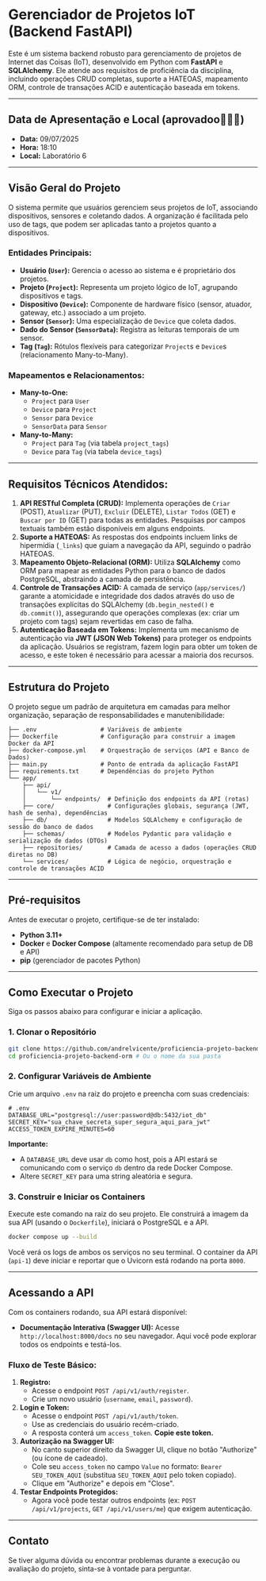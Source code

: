 # Gerenciador de Projetos IoT (Backend FastAPI)

Este é um sistema backend robusto para gerenciamento de projetos de Internet das Coisas (IoT), desenvolvido em Python com **FastAPI** e **SQLAlchemy**. Ele atende aos requisitos de proficiência da disciplina, incluindo operações CRUD completas, suporte a HATEOAS, mapeamento ORM, controle de transações ACID e autenticação baseada em tokens.

-----

## Data de Apresentação e Local (aprovadoo🎉🎉🎉)

  * **Data:** 09/07/2025
  * **Hora:** 18:10
  * **Local:** Laboratório 6

-----

## Visão Geral do Projeto

O sistema permite que usuários gerenciem seus projetos de IoT, associando dispositivos, sensores e coletando dados. A organização é facilitada pelo uso de tags, que podem ser aplicadas tanto a projetos quanto a dispositivos.

### Entidades Principais:

  * **Usuário (`User`):** Gerencia o acesso ao sistema e é proprietário dos projetos.
  * **Projeto (`Project`):** Representa um projeto lógico de IoT, agrupando dispositivos e tags.
  * **Dispositivo (`Device`):** Componente de hardware físico (sensor, atuador, gateway, etc.) associado a um projeto.
  * **Sensor (`Sensor`):** Uma especialização de `Device` que coleta dados.
  * **Dado do Sensor (`SensorData`):** Registra as leituras temporais de um sensor.
  * **Tag (`Tag`):** Rótulos flexíveis para categorizar `Project`s e `Device`s (relacionamento Many-to-Many).

### Mapeamentos e Relacionamentos:

  * **Many-to-One:**
      * `Project` para `User`
      * `Device` para `Project`
      * `Sensor` para `Device`
      * `SensorData` para `Sensor`
  * **Many-to-Many:**
      * `Project` para `Tag` (via tabela `project_tags`)
      * `Device` para `Tag` (via tabela `device_tags`)

-----

## Requisitos Técnicos Atendidos:

1.  **API RESTful Completa (CRUD):** Implementa operações de `Criar` (POST), `Atualizar` (PUT), `Excluir` (DELETE), `Listar Todos` (GET) e `Buscar por ID` (GET) para todas as entidades. Pesquisas por campos textuais também estão disponíveis em alguns endpoints.
2.  **Suporte a HATEOAS:** As respostas dos endpoints incluem links de hipermídia (`_links`) que guiam a navegação da API, seguindo o padrão HATEOAS.
3.  **Mapeamento Objeto-Relacional (ORM):** Utiliza **SQLAlchemy** como ORM para mapear as entidades Python para o banco de dados PostgreSQL, abstraindo a camada de persistência.
4.  **Controle de Transações ACID:** A camada de serviço (`app/services/`) garante a atomicidade e integridade dos dados através do uso de transações explícitas do SQLAlchemy (`db.begin_nested()` e `db.commit()`), assegurando que operações complexas (ex: criar um projeto com tags) sejam revertidas em caso de falha.
5.  **Autenticação Baseada em Tokens:** Implementa um mecanismo de autenticação via **JWT (JSON Web Tokens)** para proteger os endpoints da aplicação. Usuários se registram, fazem login para obter um token de acesso, e este token é necessário para acessar a maioria dos recursos.

-----

## Estrutura do Projeto

O projeto segue um padrão de arquitetura em camadas para melhor organização, separação de responsabilidades e manutenibilidade:

```
├── .env                  # Variáveis de ambiente
├── Dockerfile            # Configuração para construir a imagem Docker da API
├── docker-compose.yml    # Orquestração de serviços (API e Banco de Dados)
├── main.py               # Ponto de entrada da aplicação FastAPI
├── requirements.txt      # Dependências do projeto Python
└── app/
    ├── api/
    │   └── v1/
    │       └── endpoints/  # Definição dos endpoints da API (rotas)
    ├── core/               # Configurações globais, segurança (JWT, hash de senha), dependências
    ├── db/                 # Modelos SQLAlchemy e configuração de sessão do banco de dados
    ├── schemas/            # Modelos Pydantic para validação e serialização de dados (DTOs)
    ├── repositories/       # Camada de acesso a dados (operações CRUD diretas no DB)
    └── services/           # Lógica de negócio, orquestração e controle de transações ACID
```

-----

## Pré-requisitos

Antes de executar o projeto, certifique-se de ter instalado:

  * **Python 3.11+**
  * **Docker** e **Docker Compose** (altamente recomendado para setup de DB e API)
  * **pip** (gerenciador de pacotes Python)

-----

## Como Executar o Projeto

Siga os passos abaixo para configurar e iniciar a aplicação.

### 1\. Clonar o Repositório

```bash
git clone https://github.com/andrelvicente/proficiencia-projeto-backend-orm.git
cd proficiencia-projeto-backend-orm # Ou o nome da sua pasta
```

### 2\. Configurar Variáveis de Ambiente

Crie um arquivo `.env` na raiz do projeto e preencha com suas credenciais:

```dotenv
# .env
DATABASE_URL="postgresql://user:password@db:5432/iot_db"
SECRET_KEY="sua_chave_secreta_super_segura_aqui_para_jwt"
ACCESS_TOKEN_EXPIRE_MINUTES=60
```

**Importante:**

  * A `DATABASE_URL` deve usar `db` como host, pois a API estará se comunicando com o serviço `db` dentro da rede Docker Compose.
  * Altere `SECRET_KEY` para uma string aleatória e segura.

### 3\. Construir e Iniciar os Containers

Execute este comando na raiz do seu projeto. Ele construirá a imagem da sua API (usando o `Dockerfile`), iniciará o PostgreSQL e a API.

```bash
docker compose up --build
```

Você verá os logs de ambos os serviços no seu terminal. O container da API (`api-1`) deve iniciar e reportar que o Uvicorn está rodando na porta `8000`.

-----

## Acessando a API

Com os containers rodando, sua API estará disponível:

  * **Documentação Interativa (Swagger UI):** Acesse `http://localhost:8000/docs` no seu navegador. Aqui você pode explorar todos os endpoints e testá-los.

### Fluxo de Teste Básico:

1.  **Registro:**
      * Acesse o endpoint `POST /api/v1/auth/register`.
      * Crie um novo usuário (`username`, `email`, `password`).
2.  **Login e Token:**
      * Acesse o endpoint `POST /api/v1/auth/token`.
      * Use as credenciais do usuário recém-criado.
      * A resposta conterá um `access_token`. **Copie este token.**
3.  **Autorização na Swagger UI:**
      * No canto superior direito da Swagger UI, clique no botão "Authorize" (ou ícone de cadeado).
      * Cole seu `access_token` no campo `Value` no formato: `Bearer SEU_TOKEN_AQUI` (substitua `SEU_TOKEN_AQUI` pelo token copiado).
      * Clique em "Authorize" e depois em "Close".
4.  **Testar Endpoints Protegidos:**
      * Agora você pode testar outros endpoints (ex: `POST /api/v1/projects`, `GET /api/v1/users/me`) que exigem autenticação.

-----

## Contato

Se tiver alguma dúvida ou encontrar problemas durante a execução ou avaliação do projeto, sinta-se à vontade para perguntar.
